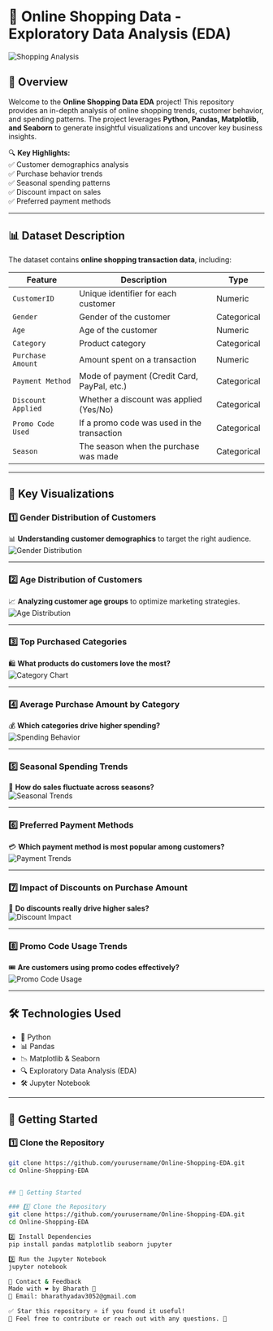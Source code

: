 # 🛒 Online Shopping Data - Exploratory Data Analysis (EDA)

![Shopping Analysis](https://media.tenor.com/1E3scmB7w1YAAAAC/shopping.gif)

## 📌 Overview  
Welcome to the **Online Shopping Data EDA** project! This repository provides an in-depth analysis of online shopping trends, customer behavior, and spending patterns. The project leverages **Python, Pandas, Matplotlib, and Seaborn** to generate insightful visualizations and uncover key business insights.

🔍 **Key Highlights:**  
✅ Customer demographics analysis  
✅ Purchase behavior trends  
✅ Seasonal spending patterns  
✅ Discount impact on sales  
✅ Preferred payment methods  

---

## 📊 Dataset Description  
The dataset contains **online shopping transaction data**, including:

| Feature             | Description                                         | Type         |
|---------------------|-----------------------------------------------------|-------------|
| `CustomerID`       | Unique identifier for each customer                 | Numeric     |
| `Gender`           | Gender of the customer                              | Categorical |
| `Age`              | Age of the customer                                 | Numeric     |
| `Category`         | Product category                                    | Categorical |
| `Purchase Amount`  | Amount spent on a transaction                       | Numeric     |
| `Payment Method`   | Mode of payment (Credit Card, PayPal, etc.)         | Categorical |
| `Discount Applied` | Whether a discount was applied (Yes/No)             | Categorical |
| `Promo Code Used`  | If a promo code was used in the transaction         | Categorical |
| `Season`          | The season when the purchase was made               | Categorical |

---

## 📌 Key Visualizations  

### 1️⃣ Gender Distribution of Customers  
📊 **Understanding customer demographics** to target the right audience.  
![Gender Distribution](https://media.tenor.com/tyU3u8KzvR4AAAAC/gender-male.gif)  

---

### 2️⃣ Age Distribution of Customers  
📈 **Analyzing customer age groups** to optimize marketing strategies.  
![Age Distribution](https://media.tenor.com/KI8c-vZ9qV8AAAAC/age-graph.gif)  

---

### 3️⃣ Top Purchased Categories  
🛍 **What products do customers love the most?**  
![Category Chart](https://media.tenor.com/x5uTAqQhRAwAAAAC/shopping-bags-shopping.gif)  

---

### 4️⃣ Average Purchase Amount by Category  
💰 **Which categories drive higher spending?**  
![Spending Behavior](https://media.tenor.com/jxjMR74ACdkAAAAC/money-cash.gif)  

---

### 5️⃣ Seasonal Spending Trends  
📆 **How do sales fluctuate across seasons?**  
![Seasonal Trends](https://media.tenor.com/ahBoJ58weOoAAAAC/spring-summer.gif)  

---

### 6️⃣ Preferred Payment Methods  
💳 **Which payment method is most popular among customers?**  
![Payment Trends](https://media.tenor.com/W9ABAljTLyIAAAAC/credit-card.gif)  

---

### 7️⃣ Impact of Discounts on Purchase Amount  
🎯 **Do discounts really drive higher sales?**  
![Discount Impact](https://media.tenor.com/Tz6YV2rhvjwAAAAC/discount.gif)  

---

### 8️⃣ Promo Code Usage Trends  
🎟 **Are customers using promo codes effectively?**  
![Promo Code Usage](https://media.tenor.com/MpNpjfXjJMEAAAAC/coupon-coupons.gif)  

---

## 🛠️ Technologies Used  
- 🐍 Python  
- 📊 Pandas  
- 📉 Matplotlib & Seaborn  
- 🔍 Exploratory Data Analysis (EDA)  
- 🛠 Jupyter Notebook  

---

## 🚀 Getting Started  

### 1️⃣ Clone the Repository  
```bash
git clone https://github.com/yourusername/Online-Shopping-EDA.git
cd Online-Shopping-EDA


## 🚀 Getting Started  

### 1️⃣ Clone the Repository  
git clone https://github.com/yourusername/Online-Shopping-EDA.git
cd Online-Shopping-EDA

2️⃣ Install Dependencies
pip install pandas matplotlib seaborn jupyter

3️⃣ Run the Jupyter Notebook
jupyter notebook

📩 Contact & Feedback
Made with ❤️ by Bharath 🚀
📧 Email: bharathyadav3052@gmail.com

✅ Star this repository ⭐ if you found it useful!
💬 Feel free to contribute or reach out with any questions. 🚀





